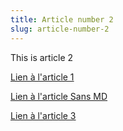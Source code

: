 ```yaml
---
title: Article number 2
slug: article-number-2
---
```


This is article 2

[Lien à l'article 1](/category1/article1.md)

[Lien à l'article Sans MD](/category1/article1)

[Lien à l'article 3](article3.md)
